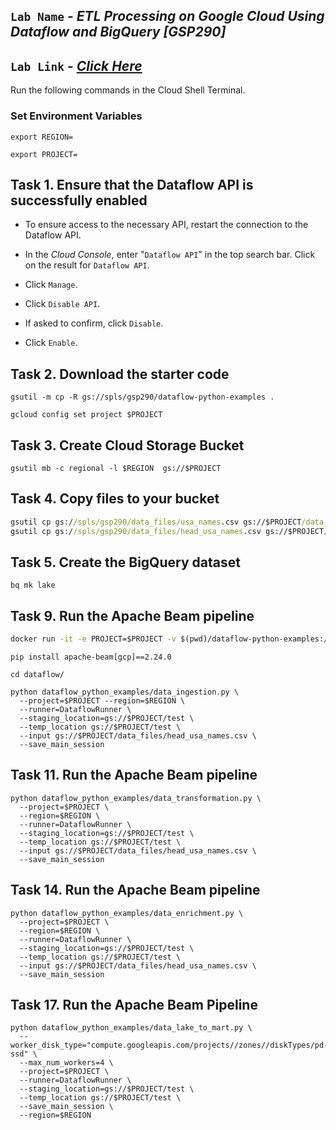 ## `Lab Name` - *ETL Processing on Google Cloud Using Dataflow and BigQuery [GSP290]*

## `Lab Link` - [*Click Here*](https://www.cloudskillsboost.google/focuses/3460?parent=catalog)


Run the following commands in the Cloud Shell Terminal.

### Set Environment Variables

```
export REGION=
```

```
export PROJECT=
```

## Task 1. Ensure that the Dataflow API is successfully enabled

* To ensure access to the necessary API, restart the connection to the Dataflow API.

* In the *Cloud Console*, enter "`Dataflow API`" in the top search bar. Click on the result for `Dataflow API`.

* Click `Manage`.

* Click `Disable API`.

* If asked to confirm, click `Disable`.

* Click `Enable`.

## Task 2. Download the starter code

```
gsutil -m cp -R gs://spls/gsp290/dataflow-python-examples .

gcloud config set project $PROJECT
```

## Task 3. Create Cloud Storage Bucket

```
gsutil mb -c regional -l $REGION  gs://$PROJECT
```

## Task 4. Copy files to your bucket

```cmd
gsutil cp gs://spls/gsp290/data_files/usa_names.csv gs://$PROJECT/data_files/
gsutil cp gs://spls/gsp290/data_files/head_usa_names.csv gs://$PROJECT/data_files/
```

## Task 5. Create the BigQuery dataset

```
bq mk lake
```

## Task 9. Run the Apache Beam pipeline

```cmd
docker run -it -e PROJECT=$PROJECT -v $(pwd)/dataflow-python-examples:/dataflow python:3.7 /bin/bash
```

```
pip install apache-beam[gcp]==2.24.0
```

```
cd dataflow/
```

```
python dataflow_python_examples/data_ingestion.py \
  --project=$PROJECT --region=$REGION \
  --runner=DataflowRunner \
  --staging_location=gs://$PROJECT/test \
  --temp_location gs://$PROJECT/test \
  --input gs://$PROJECT/data_files/head_usa_names.csv \
  --save_main_session
```

## Task 11. Run the Apache Beam pipeline

```
python dataflow_python_examples/data_transformation.py \
  --project=$PROJECT \
  --region=$REGION \
  --runner=DataflowRunner \
  --staging_location=gs://$PROJECT/test \
  --temp_location gs://$PROJECT/test \
  --input gs://$PROJECT/data_files/head_usa_names.csv \
  --save_main_session
```

## Task 14. Run the Apache Beam pipeline

```
python dataflow_python_examples/data_enrichment.py \
  --project=$PROJECT \
  --region=$REGION \
  --runner=DataflowRunner \
  --staging_location=gs://$PROJECT/test \
  --temp_location gs://$PROJECT/test \
  --input gs://$PROJECT/data_files/head_usa_names.csv \
  --save_main_session
```

## Task 17. Run the Apache Beam Pipeline

```
python dataflow_python_examples/data_lake_to_mart.py \
  --worker_disk_type="compute.googleapis.com/projects//zones//diskTypes/pd-ssd" \
  --max_num_workers=4 \
  --project=$PROJECT \
  --runner=DataflowRunner \
  --staging_location=gs://$PROJECT/test \
  --temp_location gs://$PROJECT/test \
  --save_main_session \
  --region=$REGION
```

